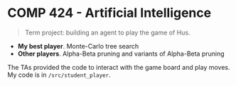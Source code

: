 # COMP 424 - Artificial Intelligence

> Term project: building an agent to play the game of Hus.

- **My best player**. Monte-Carlo tree search
- **Other players**. Alpha-Beta pruning and variants of Alpha-Beta pruning

The TAs provided the code to interact with the game board and play moves. My code is in ``/src/student_player``.


